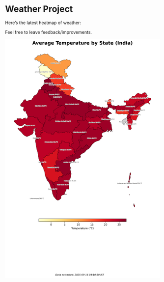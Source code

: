 # Weather Project

Here’s the latest heatmap of weather:

Feel free to leave feedback/improvements.

![India Heatmap](docs/assets/india_heatmap.png?v=C895F4)
